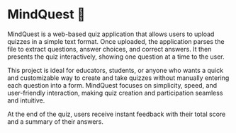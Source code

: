 # MindQuest 🧠

MindQuest is a web-based quiz application that allows users to upload quizzes in a simple text format. Once uploaded, the application parses the file to extract questions, answer choices, and correct answers. It then presents the quiz interactively, showing one question at a time to the user.

This project is ideal for educators, students, or anyone who wants a quick and customizable way to create and take quizzes without manually entering each question into a form. MindQuest focuses on simplicity, speed, and user-friendly interaction, making quiz creation and participation seamless and intuitive.

At the end of the quiz, users receive instant feedback with their total score and a summary of their answers.
